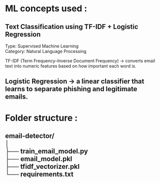 # ML concepts used : 
## Text Classification using TF-IDF + Logistic Regression
Type: Supervised Machine Learning <br>
Category: Natural Language Processing

TF-IDF (Term Frequency–Inverse Document Frequency) -> converts email text into numeric features based on how important each word is.

Logistic Regression → a linear classifier that learns to separate phishing and legitimate emails.
---
# Folder structure : 
email-detector/ <br>
│ <br>
├── train_email_model.py <br>
├── email_model.pkl <br>
├── tfidf_vectorizer.pkl <br>
└── requirements.txt <br>
---
